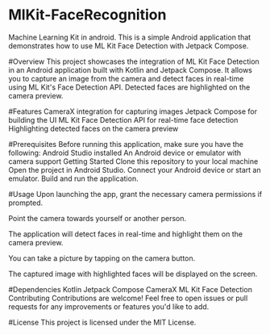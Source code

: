 # MlKit-FaceRecognition
Machine Learning Kit in android.
This is a simple Android application that demonstrates how to use ML Kit Face Detection with Jetpack Compose.

#Overview
This project showcases the integration of ML Kit Face Detection in an Android application built with Kotlin and Jetpack Compose. It allows you to capture an image from the camera and detect faces in real-time using ML Kit's Face Detection API. Detected faces are highlighted on the camera preview.

#Features
CameraX integration for capturing images
Jetpack Compose for building the UI
ML Kit Face Detection API for real-time face detection
Highlighting detected faces on the camera preview

#Prerequisites
Before running this application, make sure you have the following:
Android Studio installed
An Android device or emulator with camera support
Getting Started
Clone this repository to your local machine
Open the project in Android Studio.
Connect your Android device or start an emulator.
Build and run the application.

#Usage
Upon launching the app, grant the necessary camera permissions if prompted.

Point the camera towards yourself or another person.

The application will detect faces in real-time and highlight them on the camera preview.

You can take a picture by tapping on the camera button.

The captured image with highlighted faces will be displayed on the screen.

#Dependencies
Kotlin
Jetpack Compose
CameraX
ML Kit Face Detection
Contributing
Contributions are welcome! Feel free to open issues or pull requests for any improvements or features you'd like to add.

#License
This project is licensed under the MIT License.
